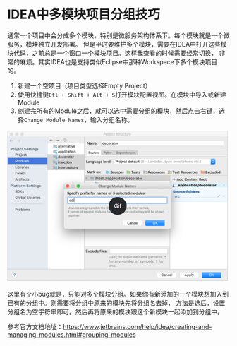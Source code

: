 # IDEA中多模块项目分组技巧

通常一个项目中会分成多个模块，特别是微服务架构体系下。每个模块就是一个微服务，模块独立开发部署。 但是平时要维护多个模块，需要在IDEA中打开这些模块代码，之前总是一个窗口一个模块项目。这样我查看的时候需要经常切换，
非常的麻烦。其实IDEA也是支持类似Eclipse中那种Workspace下多个模块项目的。

1. 新建一个空项目（项目类型选择Empty Project）
2. 使用快捷键`Ctl + Shift + Alt + S`打开模块配置视图。在模块中导入或新建Module
3. 创建完所有的Module之后，就可以选中需要分组的模块，然后点击右键，选择`Change Module Names`，输入分组名称。

![img.png](images/img-20210204053001.png)

这里有个小bug就是，只能对多个模块分组。如果你有新添加的一个模块想加入到已有的分组中。则需要将分组中原来的模块先将分组名去掉， 方法是选后，设置分组名为空字符串即可。然后再将原来的模块跟这个新模块一起添加到分组中。

参考官方文档地址：https://www.jetbrains.com/help/idea/creating-and-managing-modules.html#grouping-modules
